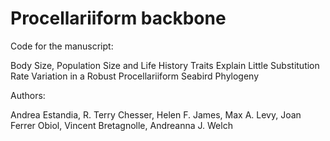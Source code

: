 # Procellariiform backbone

Code for the manuscript: 

Body Size, Population Size and Life History Traits Explain Little Substitution Rate Variation in a Robust Procellariiform Seabird Phylogeny

Authors:

Andrea Estandia, R. Terry Chesser, Helen F. James, Max A. Levy, Joan Ferrer Obiol, Vincent Bretagnolle, Andreanna J. Welch
